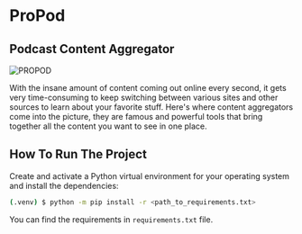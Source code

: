 # ProPod
 ## Podcast Content Aggregator
 
 
![PROPOD](https://user-images.githubusercontent.com/57314773/177393727-35228c07-c997-4a66-982e-fe1bb5bb26af.png)


With the insane amount of content coming out online every second, it gets very time-consuming to keep switching between various sites and other sources to learn about your favorite stuff. Here's where content aggregators come into the picture, they are famous and powerful tools that bring together all the content you want to see in one place.

## How To Run The Project

Create and activate a Python virtual environment for your operating system and install the dependencies:

```bash
(.venv) $ python -m pip install -r <path_to_requirements.txt>
```
You can find the requirements in `requirements.txt` file.
